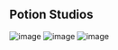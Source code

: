 ## Potion Studios

![image](https://github.com/user-attachments/assets/a27dc771-dc80-407a-b1e4-f7e30909116c)
![image](https://github.com/user-attachments/assets/6c3645f1-bd56-4b3e-9e4d-8ca19039b392)
![image](https://github.com/user-attachments/assets/bf0042b2-9110-41c8-902c-ee3766a5eb51)


